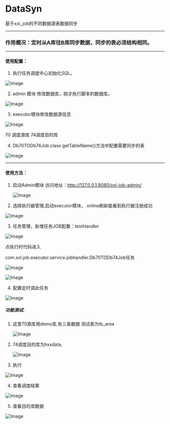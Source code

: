 # DataSyn
基于xxl_job的不同数据源表数据同步

---------------
### 作用概况：定时从A库往B库同步数据，同步的表必须结构相同。

----------------

#### 使用配置：

1. 执行任务调度中心初始化SQL。

![Image](http://q4120.gitee.io/picture/DataSyn/1.png)

2. admin 模块 修改数据库，刚才执行脚本的数据库。

![Image](http://q4120.gitee.io/picture/DataSyn/2.png)

3. executor模块修改数据源信息

![Image](http://q4120.gitee.io/picture/DataSyn/3.png)

70 调度源库 74调度目的库

4. Db70TODb74Job.class getTableName()方法中配置需要同步的表

![Image](http://q4120.gitee.io/picture/DataSyn/4.png)

------



#### 使用方法：

1. 启动Admin模块 访问地址：http://127.0.0.1:8080/xxl-job-admin/

   ![Image](http://q4120.gitee.io/picture/DataSyn/2.1.png)

2. 选择执行器管理,启动executor模块， online刷新能看到执行器注册成功

![Image](http://q4120.gitee.io/picture/DataSyn/2.2.png)

3. 任务管理，新增任务JOB配置：testHandler

![Image](http://q4120.gitee.io/picture/DataSyn/2.3.png)

点执行时代码进入

com.xxl.job.executor.service.jobhandler.Db70TODb74Job任务

![Image](http://q4120.gitee.io/picture/DataSyn/2.4.png)

![Image](http://q4120.gitee.io/picture/DataSyn/2.5.png)

4. 配置定时调此任务

![Image](http://q4120.gitee.io/picture/DataSyn/2.6.png)

##### 功能测试:

1. 这里70源库用demo库,有三条数据 测试表为tb_area

   ![Image](http://q4120.gitee.io/picture/DataSyn/2.7.png)

2. 74调度目的库为hxxdata,

   ![Image](http://q4120.gitee.io/picture/DataSyn/2.8.png)

3. 执行

![Image](http://q4120.gitee.io/picture/DataSyn/2.9.png)

4. 查看调度结果

![Image](http://q4120.gitee.io/picture/DataSyn/2.91.png)

5. 查看目的库数据

![Image](http://q4120.gitee.io/picture/DataSyn/2.92.png)